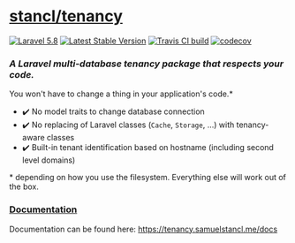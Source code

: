 # [stancl/tenancy](https://tenancy.samuelstancl.me)

[![Laravel 5.8](https://img.shields.io/badge/laravel-5.8-red.svg)](https://laravel.com)
[![Latest Stable Version](https://poser.pugx.org/stancl/tenancy/version)](https://packagist.org/packages/stancl/tenancy)
[![Travis CI build](https://travis-ci.com/stancl/tenancy.svg?branch=1.x)](https://travis-ci.com/stancl/tenancy)
[![codecov](https://codecov.io/gh/stancl/tenancy/branch/1.x/graph/badge.svg)](https://codecov.io/gh/stancl/tenancy)

### *A Laravel multi-database tenancy package that respects your code.*

You won't have to change a thing in your application's code.\*

- :heavy_check_mark: No model traits to change database connection
- :heavy_check_mark: No replacing of Laravel classes (`Cache`, `Storage`, ...) with tenancy-aware classes
- :heavy_check_mark: Built-in tenant identification based on hostname (including second level domains)

\* depending on how you use the filesystem. Everything else will work out of the box.

### [Documentation](https://tenancy.samuelstancl.me/docs)

Documentation can be found here: https://tenancy.samuelstancl.me/docs
